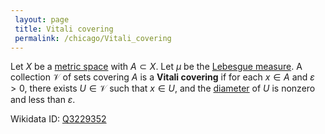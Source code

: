 ```yaml
---
 layout: page
 title: Vitali covering
 permalink: /chicago/Vitali_covering
---
```

Let $X$ be a [metric space](https://defsmath.github.io/DefsMath/metric_space) with $A \subset X$. Let $\mu$ be the [Lebesgue measure](https://defsmath.github.io/DefsMath/Lebesgue_measure). A collection $\mathcal V$ of sets covering $A$ is a **Vitali covering** if for each $x \in A$ and $\varepsilon > 0$, there exists $U \in \mathcal V$ such that $x \in U$, and the [diameter](https://defsmath.github.io/DefsMath/diameter_of_a_set) of $U$ is nonzero and less than $\varepsilon$.

Wikidata ID: [Q3229352](https://www.wikidata.org/wiki/Q3229352)